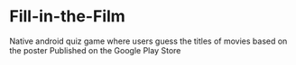 # Fill-in-the-Film
Native android quiz game where users guess the titles of movies based on the poster
Published on the Google Play Store
